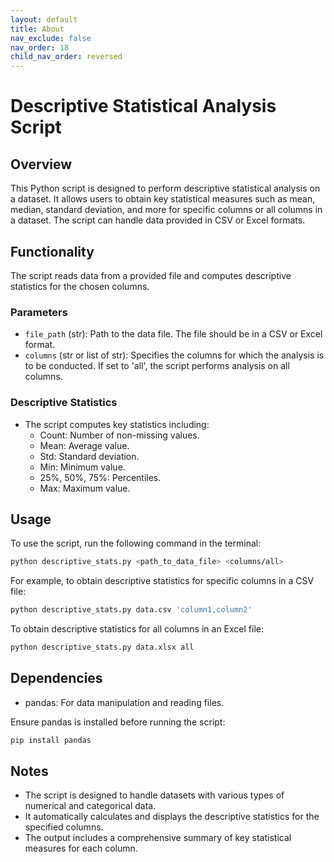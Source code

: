 ```yaml
---
layout: default
title: About
nav_exclude: false
nav_order: 18
child_nav_order: reversed
---
```


# Descriptive Statistical Analysis Script

## Overview

This Python script is designed to perform descriptive statistical analysis on a dataset. It allows users to obtain key statistical measures such as mean, median, standard deviation, and more for specific columns or all columns in a dataset. The script can handle data provided in CSV or Excel formats.

## Functionality

The script reads data from a provided file and computes descriptive statistics for the chosen columns.

### Parameters

- `file_path` (str): Path to the data file. The file should be in a CSV or Excel format.
- `columns` (str or list of str): Specifies the columns for which the analysis is to be conducted. If set to 'all', the script performs analysis on all columns.

### Descriptive Statistics

- The script computes key statistics including:
  - Count: Number of non-missing values.
  - Mean: Average value.
  - Std: Standard deviation.
  - Min: Minimum value.
  - 25%, 50%, 75%: Percentiles.
  - Max: Maximum value.

## Usage

To use the script, run the following command in the terminal:

```bash
python descriptive_stats.py <path_to_data_file> <columns/all>
```

For example, to obtain descriptive statistics for specific columns in a CSV file:

```bash
python descriptive_stats.py data.csv 'column1,column2'
```

To obtain descriptive statistics for all columns in an Excel file:

```bash
python descriptive_stats.py data.xlsx all
```

## Dependencies

- pandas: For data manipulation and reading files.

Ensure pandas is installed before running the script:

```bash
pip install pandas
```

## Notes

- The script is designed to handle datasets with various types of numerical and categorical data.
- It automatically calculates and displays the descriptive statistics for the specified columns.
- The output includes a comprehensive summary of key statistical measures for each column.

